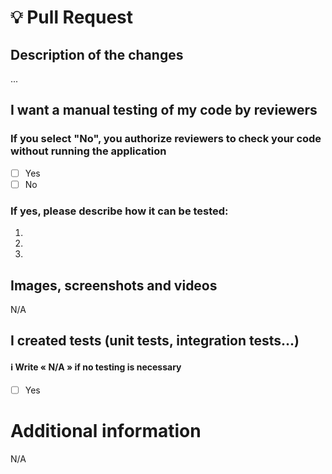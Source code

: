 # 💡 Pull Request

## Description of the changes

...

## I want a manual testing of my code by reviewers
### If you select "No", you authorize reviewers to check your code without running the application

- [ ] Yes
- [ ] No

### If yes, please describe how it can be tested:

1.
2.
3.

## Images, screenshots and videos

N/A

## I created tests (unit tests, integration tests...)

#### ℹ️ Write « N/A » if no testing is necessary

- [ ] Yes

# Additional information

N/A
